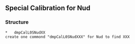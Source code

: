 
##   Special Calibration for Nud

###  Structure

    *   dmpCalL0SNudXX
    create one commond "dmpCalL0SNudXXX" for Nud to find XXX

